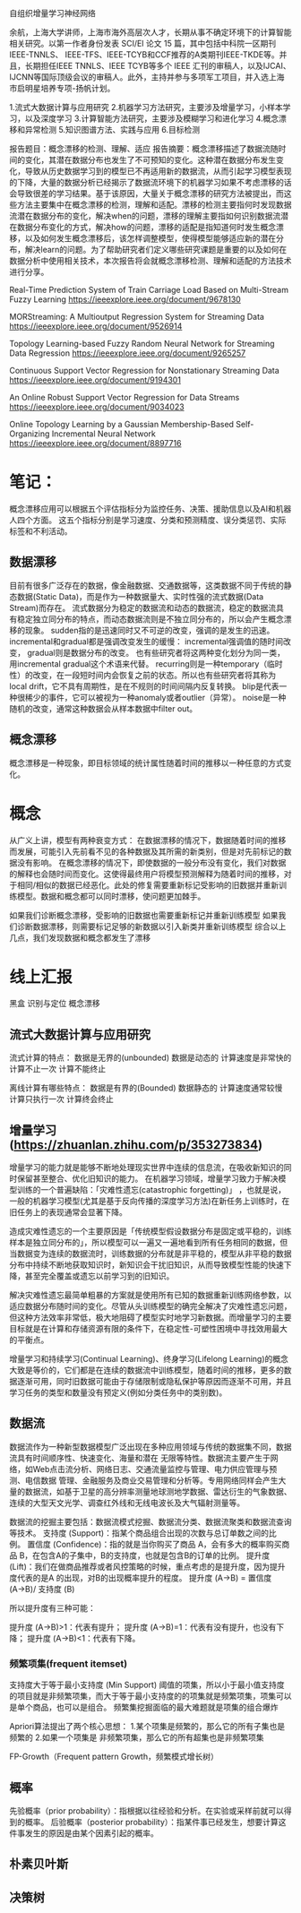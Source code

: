 自组织增量学习神经网络

余航，上海大学讲师，上海市海外高层次人才，长期从事不确定环境下的计算智能相关研究。以第一作者身份发表 SCI/EI 论文 15 篇，其中包括中科院一区期刊IEEE-TNNLS、 IEEE-TFS、IEEE-TCYB和CCF推荐的A类期刊IEEE-TKDE等。并且，长期担任IEEE TNNLS、IEEE TCYB等多个 IEEE 汇刊的审稿人，以及IJCAI、IJCNN等国际顶级会议的审稿人。此外，主持并参与多项军工项目，并入选上海市启明星培养专项-扬帆计划。

1.流式大数据计算与应用研究
2.机器学习方法研究，主要涉及增量学习，小样本学习，以及深度学习
3.计算智能方法研究，主要涉及模糊学习和进化学习
4.概念漂移和异常检测
5.知识图谱方法、实践与应用
6.目标检测

报告题目：概念漂移的检测、理解、适应
报告摘要：概念漂移描述了数据流随时间的变化，其潜在数据分布也发生了不可预知的变化。这种潜在数据分布发生变化，导致从历史数据学习到的模型已不再适用新的数据流，从而引起学习模型表现的下降，大量的数据分析已经揭示了数据流环境下的机器学习如果不考虑漂移的话会导致很差的学习结果。基于该原因，大量关于概念漂移的研究方法被提出，而这些方法主要集中在概念漂移的检测，理解和适配。漂移的检测主要指何时发现数据流潜在数据分布的变化，解决when的问题，漂移的理解主要指如何识别数据流潜在数据分布变化的方式，解决how的问题，漂移的适配是指知道何时发生概念漂移，以及如何发生概念漂移后，该怎样调整模型，使得模型能够适应新的潜在分布，解决learn的问题。为了帮助研究者们定义哪些研究课题是重要的以及如何在数据分析中使用相关技术，本次报告将会就概念漂移检测、理解和适配的方法技术进行分享。

Real-Time Prediction System of Train Carriage Load Based on Multi-Stream Fuzzy Learning
https://ieeexplore.ieee.org/document/9678130

MORStreaming: A Multioutput Regression System for Streaming Data
https://ieeexplore.ieee.org/document/9526914

Topology Learning-based Fuzzy Random Neural Network for Streaming Data Regression
https://ieeexplore.ieee.org/document/9265257

Continuous Support Vector Regression for Nonstationary Streaming Data
https://ieeexplore.ieee.org/document/9194301

An Online Robust Support Vector Regression for Data Streams
https://ieeexplore.ieee.org/document/9034023

Online Topology Learning by a Gaussian Membership-Based Self-Organizing Incremental Neural Network
https://ieeexplore.ieee.org/document/8897716

# 笔记：
概念漂移应用可以根据五个评估指标分为监控任务、决策、援助信息以及AI和机器人四个方面。
这五个指标分别是学习速度、分类和预测精度、误分类惩罚、实际标签和不利活动。

## 数据漂移
目前有很多广泛存在的数据，像金融数据、交通数据等，这类数据不同于传统的静态数据(Static Data)，而是作为一种数据量大、实时性强的流式数据(Data Stream)而存在。
流式数据分为稳定的数据流和动态的数据流，稳定的数据流具有稳定独立同分布的特点，而动态数据流则是不独立同分布的，所以会产生概念漂移的现象。
sudden指的是迅速同时又不可逆的改变，强调的是发生的迅速。
incremental和gradual都是强调改变发生的缓慢：
incremental强调值的随时间改变，
gradual则是数据分布的改变。
也有些研究者将这两种变化划分为同一类，用incremental gradual这个术语来代替。
recurring则是一种temporary（临时性）的改变，在一段短时间内会恢复之前的状态。所以也有些研究者将其称为local drift，它不具有周期性，是在不规则的时间间隔内反复转换。
blip是代表一种很稀少的事件，它可以被视为一种anomaly或者outlier（异常）。
noise是一种随机的改变，通常这种数据会从样本数据中filter out。

## 概念漂移
概念漂移是一种现象，即目标领域的统计属性随着时间的推移以一种任意的方式变化。

# 概念
从广义上讲，模型有两种衰变方式：
在数据漂移的情况下，数据随着时间的推移而发展，可能引入先前看不见的各种数据及其所需的新类别，但是对先前标记的数据没有影响。
在概念漂移的情况下，即使数据的一般分布没有变化，我们对数据的解释也会随时间而变化。这使得最终用户将模型预测解释为随着时间的推移，对于相同/相似的数据已经恶化。此处的修复需要重新标记受影响的旧数据并重新训练模型。数据和概念都可以同时漂移，使问题更加棘手。

如果我们诊断概念漂移，受影响的旧数据也需要重新标记并重新训练模型
如果我们诊断数据漂移，则需要标记足够的新数据以引入新类并重新训练模型
综合以上几点，我们发现数据和概念都发生了漂移

# 线上汇报
黑盒 识别与定位 概念漂移 

## 流式大数据计算与应用研究
流式计算的特点：
数据是⽆界的(unbounded)
数据是动态的
计算速度是⾮常快的
计算不⽌⼀次
计算不能终⽌  

离线计算有哪些特点：
数据是有界的(Bounded)
数据静态的
计算速度通常较慢
计算只执⾏⼀次
计算终会终⽌

## 增量学习(https://zhuanlan.zhihu.com/p/353273834)
增量学习的能力就是能够不断地处理现实世界中连续的信息流，在吸收新知识的同时保留甚至整合、优化旧知识的能力。
在机器学习领域，增量学习致力于解决模型训练的一个普遍缺陷：「灾难性遗忘(catastrophic forgetting)」 ，也就是说，一般的机器学习模型(尤其是基于反向传播的深度学习方法)在新任务上训练时，在旧任务上的表现通常会显著下降。

造成灾难性遗忘的一个主要原因是「传统模型假设数据分布是固定或平稳的，训练样本是独立同分布的」，所以模型可以一遍又一遍地看到所有任务相同的数据，但当数据变为连续的数据流时，训练数据的分布就是非平稳的，模型从非平稳的数据分布中持续不断地获取知识时，新知识会干扰旧知识，从而导致模型性能的快速下降，甚至完全覆盖或遗忘以前学习到的旧知识。

解决灾难性遗忘最简单粗暴的方案就是使用所有已知的数据重新训练网络参数，以适应数据分布随时间的变化。尽管从头训练模型的确完全解决了灾难性遗忘问题，但这种方法效率非常低，极大地阻碍了模型实时地学习新数据。而增量学习的主要目标就是在计算和存储资源有限的条件下，在稳定性-可塑性困境中寻找效用最大的平衡点。

增量学习和持续学习(Continual Learning)、终身学习(Lifelong Learning)的概念大致是等价的，它们都是在连续的数据流中训练模型，随着时间的推移，更多的数据逐渐可用，同时旧数据可能由于存储限制或隐私保护等原因而逐渐不可用，并且学习任务的类型和数量没有预定义(例如分类任务中的类别数)。

## 数据流
数据流作为一种新型数据模型广泛出现在多种应用领域与传统的数据集不同，数据流具有时间顺序性、快速变化、海量和潜在 无限等特性。数据流主要产生于网络，如Web点击流分析、网络日志、交通流量监控与管理、电力供应管理与预测、电信数据 管理、金融服务及商业交易管理和分析等。专用网络同样会产生大量的数据流，如基于卫星的高分辨率测量地球测地学数据、雷达衍生的气象数据、连续的大型天文光学、调查红外线和无线电波长及大气辐射测量等。

数据流的挖掘主要包括：数据流模式挖掘、数据流分类、数据流聚类和数据流查询等技术。
支持度 (Support)：指某个商品组合出现的次数与总订单数之间的比例。
置信度 (Confidence)：指的就是当你购买了商品 A，会有多大的概率购买商品 B，在包含A的子集中，B的支持度，也就是包含B的订单的比例。
提升度 (Lift)：我们在做商品推荐或者风控策略的时候，重点考虑的是提升度，因为提升度代表的是A 的出现，对B的出现概率提升的程度。
提升度 (A→B) = 置信度 (A→B)/ 支持度 (B)

所以提升度有三种可能：

提升度 (A→B)>1：代表有提升；
提升度 (A→B)=1：代表有没有提升，也没有下降；
提升度 (A→B)<1：代表有下降。

### 频繁项集(frequent itemset) 
支持度大于等于最小支持度 (Min Support) 阈值的项集，所以小于最小值支持度的项目就是非频繁项集，而大于等于最小支持度的的项集就是频繁项集，项集可以是单个商品，也可以是组合。
频繁集挖掘面临的最大难题就是项集的组合爆炸

Apriori算法提出了两个核心思想：
1.某个项集是频繁的，那么它的所有子集也是频繁的
2.如果一个项集是 非频繁项集，那么它的所有超集也是非频繁项集

FP-Growth（Frequent pattern Growth，频繁模式增长树）

## 概率
先验概率（prior probability）：指根据以往经验和分析。在实验或采样前就可以得到的概率。
后验概率（posterior probability）：指某件事已经发生，想要计算这件事发生的原因是由某个因素引起的概率。

## 朴素贝叶斯

## 决策树